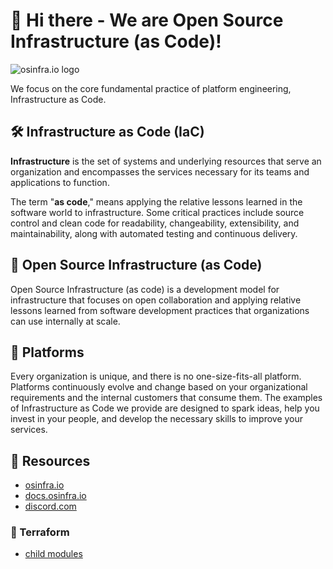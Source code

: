 # 👋 Hi there - We are Open Source Infrastructure (as Code)!

![osinfra.io logo](https://user-images.githubusercontent.com/1610100/201447635-064be8ae-23ee-47bf-8a80-39f8b1a23cd1.png)

We focus on the core fundamental practice of platform engineering, Infrastructure as Code.

## 🛠️ Infrastructure as Code (IaC)

**Infrastructure** is the set of systems and underlying resources that serve an organization and encompasses the services necessary for its teams and applications to function.

The term "**as code**," means applying the relative lessons learned in the software world to infrastructure. Some critical practices include source control and clean code for readability, changeability, extensibility, and maintainability, along with automated testing and continuous delivery.

## 🔩 Open Source Infrastructure (as Code)

Open Source Infrastructure (as code) is a development model for infrastructure that focuses on open collaboration and applying relative lessons learned from software development practices that organizations can use internally at scale.

## 🔧 Platforms

Every organization is unique, and there is no one-size-fits-all platform. Platforms continuously evolve and change based on your organizational requirements and the internal customers that consume them. The examples of Infrastructure as Code we provide are designed to spark ideas, help you invest in your people, and develop the necessary skills to improve your services.

## 📂 Resources

- [osinfra.io](https://www.osinfra.io)
- [docs.osinfra.io](https://docs.osinfra.io)
- [discord.com](https://discord.gg/QMC5PGY8rJ)

### 🚀 Terraform

- [child modules](https://docs.osinfra.io/fundamentals/tools/terraform/child-modules)
